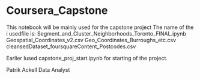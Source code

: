 # Coursera_Capstone
This notebook will be mainly used for the capstone project
The name of the i usedfile is:
Segment_and_Cluster_Neighborhoods_Toronto_FINAL.ipynb
Geospatial_Coordinates_v2.csv
Geo_Coordinates_Burroughs_etc.csv
cleansedDataset_foursquareContent_Postcodes.csv

Earlier Iused capstone_proj_start.ipynb for starting of the project.

Patrik Ackell    Data Analyst
